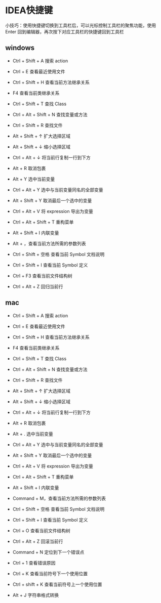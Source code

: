 # IDEA快捷键

小技巧：使用快捷键切换到工具栏后，可以光标控制工具栏的聚焦功能，使用 Enter 回到编辑器，再次按下对应工具栏的快捷键回到工具栏

## windows

-   Ctrl + Shift + A 搜索 action
    
-   Ctrl + E 查看最近使用文件
    
-   Ctrl + Shift + H 查看当前方法继承关系
    
-   F4 查看当前类继承关系
    
-   Ctrl + Shift + T 查找 Class
    
-   Ctrl + Alt + Shift + N 查找变量或方法
    
-   Ctrl + Shift + R 查找文件
    
-   Alt + Shift + ↑ 扩大选择区域
    
-   Alt + Shift + ↓ 缩小选择区域
    
-   Ctrl + Alt + ↓ 将当前行复制一行到下方
    
-   Alt + R 取消包裹
    
-   Alt + Y 选中当前变量
    
-   Ctrl + Alt + Y 选中与当前变量同名的全部变量
    
-   Alt + Shift + Y 取消最后一个选中的变量
    
-   Ctrl + Alt + V 将 expression 导出为变量
    
-   Ctrl + Alt + Shift + T 重构菜单
    
-   Alt + Shift + I 内联变量
    
-   Alt + ，查看当前方法所需的参数列表
    
-   Ctrl + Shift + 空格 查看当前 Symbol 文档说明
    
-   Ctrl + Shift + I 查看当前 Symbol 定义
    
-   Ctrl + F3 查看当前文件结构树
    
-   Ctrl + Alt + Z 回归当前行
    

## mac

-   Ctrl + Shift + A 搜索 action
    
-   Ctrl + E 查看最近使用文件
    
-   Ctrl + Shift + H 查看当前方法继承关系
    
-   F4 查看当前类继承关系
    
-   Ctrl + Shift + T 查找 Class
    
-   Ctrl + Alt + Shift + N 查找变量或方法
    
-   Ctrl + Shift + R 查找文件
    
-   Alt + Shift + ↑ 扩大选择区域
    
-   Alt + Shift + ↓ 缩小选择区域
    
-   Ctrl + Alt + ↓ 将当前行复制一行到下方
    
-   Alt + R 取消包裹
    
-   Alt + . 选中当前变量
    
-   Ctrl + Alt + Y 选中与当前变量同名的全部变量
    
-   Alt + Shift + Y 取消最后一个选中的变量
    
-   Ctrl + Alt + V 将 expression 导出为变量
    
-   Ctrl + Alt + Shift + T 重构菜单
    
-   Alt + Shift + I 内联变量
    
-   Command + M，查看当前方法所需的参数列表
    
-   Ctrl + Shift + 空格 查看当前 Symbol 文档说明
    
-   Ctrl + Shift + I 查看当前 Symbol 定义
    
-   Ctrl + O 查看当前文件结构树
    
-   Ctrl + Alt + Z 回滚当前行
    
-   Command + N 定位到下一个错误点
    
-   Ctrl + 1 查看错误原因
    
-   Ctrl + K 查看当前符号下一个使用位置
    
-   Ctrl + shift + K 查看当前符号上一个使用位置
    
-   Alt + J 字符串格式转换